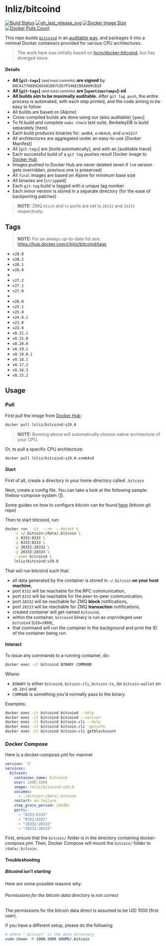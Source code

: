 lnliz/bitcoind
=============

[![Build Status]][builds]
[![gh_last_release_svg]][gh_last_release_url]
[![Docker Image Size]][lnd-docker-hub]
[![Docker Pulls Count]][lnd-docker-hub]

[Build Status]: https://github.com/lnliz/docker-bitcoind/workflows/Build%20&%20deploy%20on%20git%20tag%20push/badge.svg
[builds]: https://github.com/lnliz/docker-bitcoind/actions?query=workflow%3A%22Build+%26+deploy+on+git+tag+push%22

[gh_last_release_svg]: https://img.shields.io/github/v/release/lnliz/docker-bitcoind?sort=semver
[gh_last_release_url]: https://github.com/lnliz/docker-bitcoind/releases/latest

[Docker Image Size]: https://img.shields.io/microbadger/image-size/lnliz/bitcoind.svg
[Docker Pulls Count]: https://img.shields.io/docker/pulls/lnliz/bitcoind.svg?style=flat
[lnd-docker-hub]: https://hub.docker.com/r/lnliz/bitcoind


This repo builds [`bitcoind`] in an [auditable way](https://github.com/lnliz/docker-bitcoind), and packages it into a minimal Docker containers provided for various CPU architectures.

[`bitcoind`]: https://github.com/bitcoin/bitcoin


> The work here was initially based on [lncm/docker-bitcoind](https://github.com/lncm/docker-bitcoind/), but has diverged since.


#### Details

* **All [`git-tags`]** <small>(and most commits)</small> **are signed** by `D8CA1776EB9265491D07CE67F546ECBEA809CB18`
* **All [`git-tags`]** <small>(and most commits)</small> **are [`opentimestamps`]-ed**
* **All builds aim to be maximally auditable.**  After `git tag push`, the entire process is automated, with each step printed, and the code aiming to be easy to follow
* All builds are based on [Alpine]
* Cross-compiled builds are done using our (also auditable) [`qemu`]
* To fit build and complete `make check` test suite, BerkeleyDB is build separately [here]
* Each build produces binaries for: `amd64`, `arm64v8`, and `arm32v7`
* All architectures are aggregated under an easy-to-use [Docker Manifest]
* All [`git-tags`] are [build automatically], and with an [auditable trace]
* Each successful build of a `git tag` pushes result Docker image to [Docker Hub]
* Images pushed to Docker Hub are never deleted (even if `lnd` version gets overridden, previous one is preserved)
* All `final` images are based on Alpine for minimum base size
* All binaries are [`strip`ped]
* Each `git-tag` build is tagged with a unique tag number
* Each _minor_ version is stored in a separate directory (for the ease of backporting patches)


> **NOTE:** ZMQ `block` and `tx` ports are set to `28332` and `28333` respectively. 


## Tags

> **NOTE:** For an always up-to-date list see: https://hub.docker.com/r/lnliz/bitcoind/tags

* `v29.0`
* `v28.2`
* `v28.1`
* `v28.0`
* 
* `v27.2`
* `v27.1`
* `v27.0`
*
* `v26.0`
* `v25.1`
* `v25.0`
* `v24.0.1`
* `v23.0`
* `v22.0`
* `v0.21.1`
* `v0.21.0`
* `v0.20.0`
* `v0.19.1`
* `v0.19.0.1`
* `v0.18.1`
* `v0.17.2`
* `v0.16.3`
* `v0.15.2`


## Usage

### Pull

First pull the image from [Docker Hub]:

```bash
docker pull lnliz/bitcoind:v29.0
```

> **NOTE:** Running above will automatically choose native architecture of your CPU.

[Docker Hub]: https://hub.docker.com/r/lnliz/bitcoind

Or, to pull a specific CPU architecture:

```bash
docker pull lnliz/bitcoind:v29.0-arm64v8
```

#### Start

First of all, create a directory in your home directory called `.bitcoin`

Next, create a config file. You can take a look at the following sample: thebox-compose-system ([1](https://github.com/lnliz/thebox-compose-system/blob/master/bitcoin/bitcoin.conf)).

Some guides on how to configure bitcoin can be found [here](https://github.com/bitcoin/bitcoin/blob/master/doc/bitcoin-conf.md) (bitcoin git repo)

Then to start bitcoind, run:

```bash
docker run  -it  --rm  --detach \
    -v ~/.bitcoin:/data/.bitcoin \
    -p 8332:8332 \
    -p 8333:8333 \
    -p 28332:28332 \
    -p 28333:28333 \
    --name bitcoind \
    lnliz/bitcoind:v29.0
```

That will run bitcoind such that:

* all data generated by the container is stored in `~/.bitcoin` **on your host machine**,
* port `8332` will be reachable for the RPC communication,
* port `8333` will be reachable for the peer-to-peer communication,
* port `28332` will be reachable for ZMQ **block** notifications,
* port `28333` will be reachable for ZMQ **transaction** notifications,
* created container will get named `bitcoind`,
* within the container, `bitcoind` binary is run as unprivileged user `bitcoind` (`UID=1000`),
* that command will run the container in the background and print the ID of the container being run.


#### Interact

To issue any commands to a running container, do:

```bash
docker exec -it bitcoind BINARY COMMAND
```

Where:
* `BINARY` is either `bitcoind`, `bitcoin-cli`, `bitcoin-tx`, (or `bitcoin-wallet` on `v0.18+`) and
* `COMMAND` is something you'd normally pass to the binary   

Examples:

```bash
docker exec -it bitcoind bitcoind --help
docker exec -it bitcoind bitcoind --version
docker exec -it bitcoind bitcoin-cli --help
docker exec -it bitcoind bitcoin-cli -getinfo
docker exec -it bitcoind bitcoin-cli getblockcount
```

### Docker Compose
Here is a docker-compose.yml for mainnet
```yaml
version: '3'
services:
  bitcoin:
    container_name: bitcoind
    user: 1000:1000
    image: lnliz/bitcoind:v29.0
    volumes:
      - ./bitcoin:/data/.bitcoin
    restart: on-failure
    stop_grace_period: 15m30s
    ports:
      - "8333:8333"
      - "8332:8332"
      - "28332:28332"
      - "28333:28333"
```
First, ensure that the `bitcoin/` folder is in the directory containing docker-compose.yml.
Then, Docker Compose will mount the `bitcoin/` folder to `/data/.bitcoin`.

#### Troubleshooting

##### Bitcoind isn't starting

Here are some possible reasons why.

###### Permissions for the bitcoin data directory is not correct

The permissions for the bitcoin data direct is assumed to be UID 1000 (first user). 

If you have a different setup, please do the following

```bash
# where ".bitcoin" is the data directory
sudo chown -R 1000.1000 $HOME/.bitcoin
```


